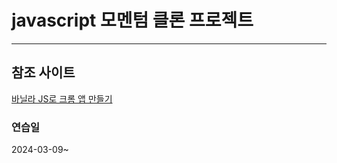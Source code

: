 # javascript 모멘텀 클론 프로젝트

---

## 참조 사이트
[바닐라 JS로 크롬 앱 만들기](https://nomadcoders.co/javascript-for-beginners)

### 연습일

2024-03-09~

